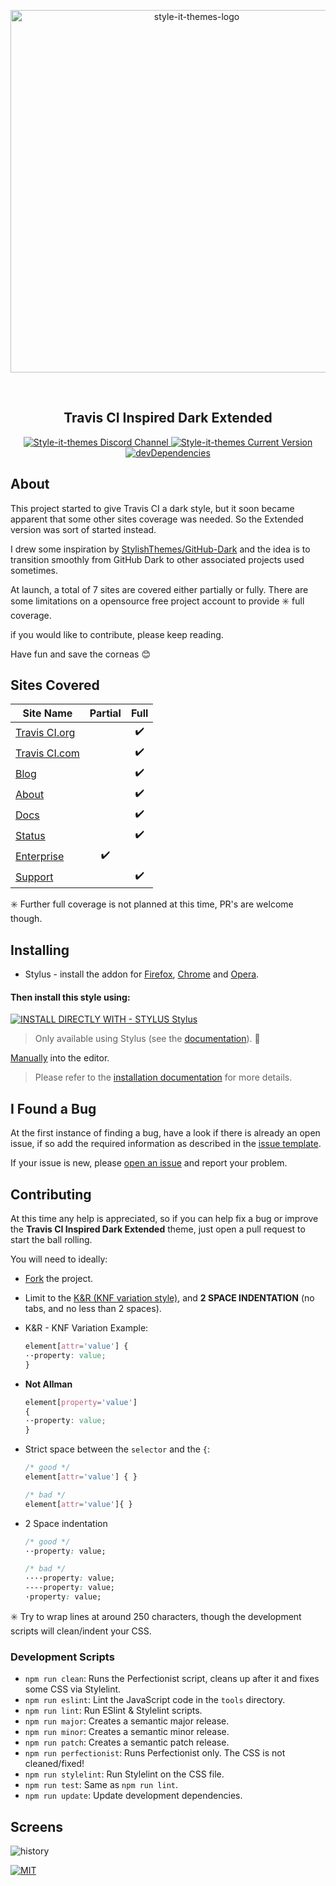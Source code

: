 <p align="center">
  <img alt="style-it-themes-logo" src="https://cdn.rawgit.com/style-it-themes/style-it-themes-logos/864bb0c047a612c2c07089901e33d33199c81ef9/style-it-themes-logo-full.svg" width="580">
</p>
<br>
<h2 align="center"><strong>Travis CI Inspired Dark Extended</strong></h2>
<p align="center">
  <a href="https://discord.gg/EpdGSfH">
    <img src="https://img.shields.io/badge/style--it--themes-discord%20channel-blue.svg?style=for-the-badge" alt="Style-it-themes Discord Channel">
  </a>
  <a href="https://github.com/style-it-themes/travis-ci-inspired-dark-extended/releases">
    <img src="https://img.shields.io/github/tag/style-it-themes/travis-ci-inspired-dark-extended.svg?label=Current%20Version&style=for-the-badge" alt="Style-it-themes Current Version">
  </a>
  <a href="https://david-dm.org/Style-it-Themes/travis-ci-inspired-dark-extended?type=dev">
    <img src="https://img.shields.io/david/dev/style-it-themes/travis-ci-inspired-dark-extended.svg?label=devDependencies&style=for-the-badge" alt="devDependencies">
  </a>
</p>

## About

This project started to give Travis CI a dark style, but it soon became apparent that some other sites coverage was needed. So the Extended version was sort of started instead.

I drew some inspiration by [StylishThemes/GitHub-Dark](https://github.com/StylishThemes/GitHub-Dark) and the idea is to transition smoothly from GitHub Dark to other associated projects used sometimes.

At launch, a total of 7 sites are covered either partially or fully.
There are some limitations on a opensource free project account to provide ✳️ full coverage.

if you would like to contribute, please keep reading.

Have fun and save the corneas 😊

## Sites Covered

| Site Name                                      | Partial |  Full  |
| ---------------------------------------------- | :-----: | :----: |
| [Travis CI.org](https://travis-ci.org)         |         |   ✔️   |
| [Travis CI.com](https://travis-ci.com)         |         |   ✔️   |
| [Blog](https://blog.travis-ci.com/)            |         |   ✔️   |
| [About](https://about.travis-ci.com)           |         |   ✔️   |
| [Docs](https://docs.travis-ci.com/)            |         |   ✔️   |
| [Status](https://www.traviscistatus.com/)      |         |   ✔️   |
| [Enterprise](https://enterprise.travis-ci.com) |   ✔️    |        |
| [Support](https://support.travis-ci.com)       |         |   ✔️   |

✳️ Further full coverage is not planned at this time, PR's are welcome though.

## Installing

* Stylus - install the addon for [Firefox](https://addons.mozilla.org/en-US/firefox/addon/styl-us/), [Chrome](https://chrome.google.com/webstore/detail/stylus/clngdbkpkpeebahjckkjfobafhncgmne) and [Opera](https://addons.opera.com/en-gb/extensions/details/stylus/).

#### Then install this style using:  

[![INSTALL DIRECTLY WITH - STYLUS Stylus](https://img.shields.io/badge/Install_directly_with-Stylus-21d1d0.svg?longCache=true&style=for-the-badge)](https://cdn.rawgit.com/style-it-themes/travis-ci-inspired-dark-extended/master/travis-ci-inspired-dark-extended.user.css)
  > Only available using Stylus (see the [documentation](https://github.com/openstyles/stylus/wiki/Usercss)). 🎉

[Manually](https://raw.githubusercontent.com/style-it-themes/travis-ci-inspired-dark-extended/master/travis-ci-inspired-dark-extended.css) into the editor.
  > Please refer to the [installation documentation](https://github.com/style-it-themes/travis-ci-inspired-dark-extended/wiki/Install) for more details.

## I Found a Bug

At the first instance of finding a bug, have a look if there is already an open issue, if so add the required information as described in the [issue template](.github/ISSUE_TEMPLATE.md).

If your issue is new, please [open an issue](https://github.com/style-it-themes/travis-ci-inspired-dark-extended/issues/new) and report your problem.

## Contributing

At this time any help is appreciated, so if you can help fix a bug or improve the **Travis CI Inspired Dark Extended** theme, just open a pull request to start the ball rolling.

You will need to ideally:

* [Fork](https://github.com/style-it-themes/travis-ci-inspired-dark-extended/fork) the project.

* Limit to the [K&R (KNF variation style)](https://en.wikipedia.org/wiki/Indentation_style#Variant:_BSD_KNF), and **2 SPACE INDENTATION** (no tabs, and no less than 2 spaces).

* K&R - KNF Variation Example:
  ```css
  element[attr='value'] {
  ··property: value;
  }
  ```

* **Not Allman**
  ```css
  element[property='value']
  {
  ··property: value;
  }
  ```

* Strict space between the `selector` and the `{`:
  ```css
  /* good */
  element[attr='value'] { }

  /* bad */
  element[attr='value']{ }
  ```

* 2 Space indentation
  ```css
  /* good */
  ··property: value;

  /* bad */
  ····property: value;
  ----property: value;
  ·property: value;
  ```
✳️ Try to wrap lines at around 250 characters, though the development scripts will clean/indent your CSS.

### Development Scripts

* `npm run clean`: Runs the Perfectionist script, cleans up after it and fixes some CSS via Stylelint.
* `npm run eslint`: Lint the JavaScript code in the `tools` directory.
* `npm run lint`: Run ESlint & Stylelint scripts.
* `npm run major`: Creates a semantic major release.
* `npm run minor`: Creates a semantic minor release.
* `npm run patch`: Creates a semantic patch release.
* `npm run perfectionist`: Runs Perfectionist only. The CSS is not cleaned/fixed!
* `npm run stylelint`: Run Stylelint on the CSS file.
* `npm run test`: Same as `npm run lint`.
* `npm run update`: Update development dependencies.

## Screens

![history](/screens/travis-ci-inspired-dark-extended.gif)

[![MIT](https://img.shields.io/badge/License-MIT-blue.svg?longCache=true&style=for-the-badge)](LICENSE)
